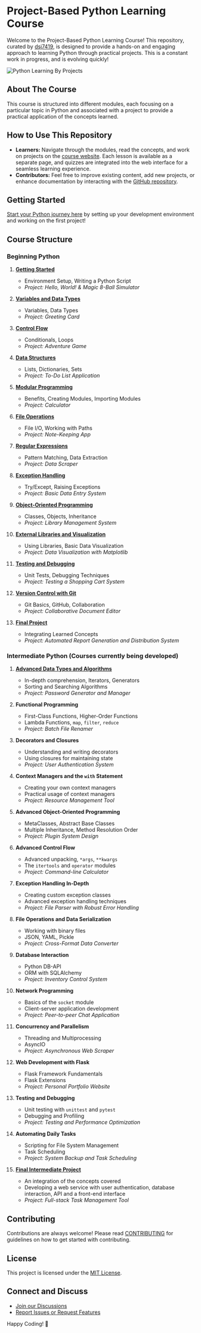 # Project-Based Python Learning Course

Welcome to the Project-Based Python Learning Course! This repository, curated by [dsj7419](https://github.com/dsj7419), is designed to provide a hands-on and engaging approach to learning Python through practical projects. This is a constant work in progress, and is evolving quickly!

![Python Learning By Projects](./assets/images/PythonLearning.png)

## About The Course

This course is structured into different modules, each focusing on a particular topic in Python and associated with a project to provide a practical application of the concepts learned.

## How to Use This Repository

- **Learners:** Navigate through the modules, read the concepts, and work on projects on the [course website](https://dsj7419.github.io/python-learning-by-projects/). Each lesson is available as a separate page, and quizzes are integrated into the web interface for a seamless learning experience.
- **Contributors:** Feel free to improve existing content, add new projects, or enhance documentation by interacting with the [GitHub repository](https://github.com/dsj7419/python-learning-by-projects).

## Getting Started

[Start your Python journey here](https://dsj7419.github.io/python-learning-by-projects/01-getting-started/) by setting up your development environment and working on the first project!

## Course Structure

### Beginning Python

1. **[Getting Started](https://dsj7419.github.io/python-learning-by-projects/01-getting-started/)**
   - Environment Setup, Writing a Python Script
   - *Project: Hello, World! & Magic 8-Ball Simulator*

2. **[Variables and Data Types](https://dsj7419.github.io/python-learning-by-projects/02-variables-and-data-types/)**
   - Variables, Data Types
   - *Project: Greeting Card*

3. **[Control Flow](https://dsj7419.github.io/python-learning-by-projects/03-control-flow/)**
   - Conditionals, Loops
   - *Project: Adventure Game*

4. **[Data Structures](https://dsj7419.github.io/python-learning-by-projects/04-data-structures/)**
   - Lists, Dictionaries, Sets
   - *Project: To-Do List Application*

5. **[Modular Programming](https://dsj7419.github.io/python-learning-by-projects/05-modular-programming/)**
   - Benefits, Creating Modules, Importing Modules
   - *Project: Calculator*

6. **[File Operations](https://dsj7419.github.io/python-learning-by-projects/06-file-operations/)**
   - File I/O, Working with Paths
   - *Project: Note-Keeping App*

7. **[Regular Expressions](https://dsj7419.github.io/python-learning-by-projects/07-regular-expressions/)**
   - Pattern Matching, Data Extraction
   - *Project: Data Scraper*

8. **[Exception Handling](https://dsj7419.github.io/python-learning-by-projects/08-exception-handling/)**
   - Try/Except, Raising Exceptions
   - *Project: Basic Data Entry System*

9. **[Object-Oriented Programming](https://dsj7419.github.io/python-learning-by-projects/09-object-oriented-programming/)**
   - Classes, Objects, Inheritance
   - *Project: Library Management System*

10. **[External Libraries and Visualization](https://dsj7419.github.io/python-learning-by-projects/10-external-libraries/)**
    - Using Libraries, Basic Data Visualization
    - *Project: Data Visualization with Matplotlib*

11. **[Testing and Debugging](https://dsj7419.github.io/python-learning-by-projects/11-testing-debugging/)**
    - Unit Tests, Debugging Techniques
    - *Project: Testing a Shopping Cart System*

12. **[Version Control with Git](https://dsj7419.github.io/python-learning-by-projects/12-version-control/)**
    - Git Basics, GitHub, Collaboration
    - *Project: Collaborative Document Editor*

13. **[Final Project](https://dsj7419.github.io/python-learning-by-projects/13-final-project/)**
    - Integrating Learned Concepts
    - *Project: Automated Report Generation and Distribution System*

### Intermediate Python (Courses currently being developed)

1. **[Advanced Data Types and Algorithms](https://dsj7419.github.io/python-learning-by-projects/14-advanced-data-types-and-algorithms/)**
   - In-depth comprehension, Iterators, Generators
   - Sorting and Searching Algorithms
   - *Project: Password Generator and Manager*

2. **Functional Programming**
   - First-Class Functions, Higher-Order Functions
   - Lambda Functions, `map`, `filter`, `reduce`
   - *Project: Batch File Renamer*

3. **Decorators and Closures**
   - Understanding and writing decorators
   - Using closures for maintaining state
   - *Project: User Authentication System*

4. **Context Managers and the `with` Statement**
   - Creating your own context managers
   - Practical usage of context managers
   - *Project: Resource Management Tool*

5. **Advanced Object-Oriented Programming**
   - MetaClasses, Abstract Base Classes
   - Multiple Inheritance, Method Resolution Order
   - *Project: Plugin System Design*

6. **Advanced Control Flow**
   - Advanced unpacking, `*args`, `**kwargs`
   - The `itertools` and `operator` modules
   - *Project: Command-line Calculator*

7. **Exception Handling In-Depth**
   - Creating custom exception classes
   - Advanced exception handling techniques
   - *Project: File Parser with Robust Error Handling*

8. **File Operations and Data Serialization**
   - Working with binary files
   - JSON, YAML, Pickle
   - *Project: Cross-Format Data Converter*

9. **Database Interaction**
   - Python DB-API
   - ORM with SQLAlchemy
   - *Project: Inventory Control System*

10. **Network Programming**
    - Basics of the `socket` module
    - Client-server application development
    - *Project: Peer-to-peer Chat Application*

11. **Concurrency and Parallelism**
    - Threading and Multiprocessing
    - AsyncIO
    - *Project: Asynchronous Web Scraper*

12. **Web Development with Flask**
    - Flask Framework Fundamentals
    - Flask Extensions
    - *Project: Personal Portfolio Website*

13. **Testing and Debugging**
    - Unit testing with `unittest` and `pytest`
    - Debugging and Profiling
    - *Project: Testing and Performance Optimization*

14. **Automating Daily Tasks**
    - Scripting for File System Management
    - Task Scheduling
    - *Project: System Backup and Task Scheduling*

15. **[Final Intermediate Project](https://dsj7419.github.io/python-learning-by-projects/final-intermediate-project/)**
    - An integration of the concepts covered
    - Developing a web service with user authentication, database interaction, API and a front-end interface
    - *Project: Full-stack Task Management Tool*

## Contributing

Contributions are always welcome! Please read [CONTRIBUTING](https://github.com/dsj7419/python-learning-by-projects/blob/main/CONTRIBUTING.md) for guidelines on how to get started with contributing.

## License

This project is licensed under the [MIT License](https://github.com/dsj7419/python-learning-by-projects/blob/main/LICENSE).

## Connect and Discuss

- [Join our Discussions](https://github.com/dsj7419/python-learning-by-projects/discussions)
- [Report Issues or Request Features](https://github.com/dsj7419/python-learning-by-projects/issues)

Happy Coding! 🚀

